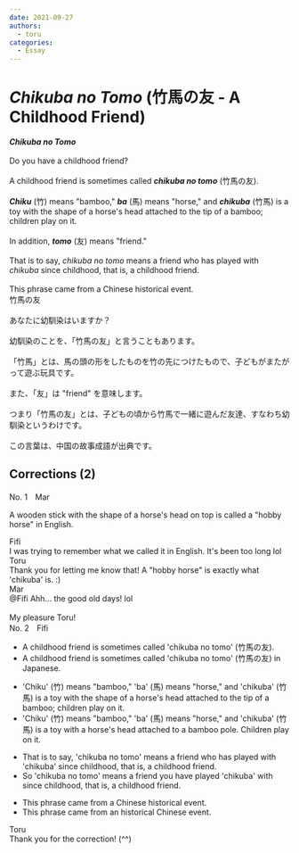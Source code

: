 ```yaml
---
date: 2021-09-27
authors:
  - toru
categories:
  - Essay
---
```


<h1 id="subject_show"><strong><em>Chikuba no Tomo</strong></em> (竹馬の友 - A Childhood Friend)</h1>
<div class="date" hidden>Sep 27, 2021 19:15</div>
<div id="post"><div id="body_show_ori">
<strong><em>Chikuba no Tomo</strong></em><br/><br/>Do you have a childhood friend?<br/><br/>A childhood friend is sometimes called <strong><em>chikuba no tomo</em></strong> (竹馬の友).<br/><br/><strong><em>Chiku</em></strong> (竹) means "bamboo," <strong><em>ba</em></strong> (馬) means "horse," and <strong><em>chikuba</em></strong> (竹馬) is a toy with the shape of a horse's head attached to the tip of a bamboo; children play on it.<br/><br/>In addition, <strong><em>tomo</em></strong> (友) means "friend."<br/><br/>That is to say, <em>chikuba no tomo</em> means a friend who has played with <em>chikuba</em> since childhood, that is, a childhood friend.<br/><br/>This phrase came from a Chinese historical event.
</div></div>

<!-- more -->

<div id="post_ja"><div id="body_show_mo">
竹馬の友<br/><br/>あなたに幼馴染はいますか？<br/><br/>幼馴染のことを、「竹馬の友」と言うこともあります。<br/><br/>「竹馬」とは、馬の頭の形をしたものを竹の先につけたもので、子どもがまたがって遊ぶ玩具です。<br/><br/>また、「友」は "friend" を意味します。<br/><br/>つまり「竹馬の友」とは、子どもの頃から竹馬で一緒に遊んだ友達、すなわち幼馴染というわけです。<br/><br/>この言葉は、中国の故事成語が出典です。
</div></div>

## Corrections (2)
<div id="block"><div class="first_name"> No. 1　<span class="just_name">Mar</span></div><div id="block2">
<p class="comment_small">
 A wooden stick with the shape of a horse's head on top is called a "hobby horse" in English.
</p>

</div><div class="name"><span class="just_name">Fifi</span><br>
I was trying to remember what we called it in English. It's been too long lol
</div>
<div class="name"><span class="just_name">Toru</span><br>
Thank you for letting me know that! A "hobby horse" is exactly what 'chikuba' is. :)
</div>
<div class="name"><span class="just_name">Mar</span><br>
@Fifi Ahh... the good old days! lol<br/><br/>My pleasure Toru!
</div>
</div>
<div id="block"><div class="first_name"> No. 2　<span class="just_name">Fifi</span></div><div id="block2">
<ul class="correction_field">
<li class="incorrect">A childhood friend is sometimes called 'chikuba no tomo' (竹馬の友).</li>
<li class="corrected correct">
A childhood friend is sometimes called 'chikuba no tomo' (竹馬の友) in Japanese.
</li>
</ul>
<ul class="correction_field">
<li class="incorrect">'Chiku' (竹) means "bamboo," 'ba' (馬) means "horse," and 'chikuba' (竹馬) is a toy with the shape of a horse's head attached to the tip of a bamboo; children play on it.</li>
<li class="corrected correct">
'Chiku' (竹) means "bamboo," 'ba' (馬) means "horse," and 'chikuba' (竹馬) is a toy with a horse's head attached to a bamboo pole. Children play on it.
</li>
</ul>
<ul class="correction_field">
<li class="incorrect">That is to say, 'chikuba no tomo' means a friend who has played with 'chikuba' since childhood, that is, a childhood friend.</li>
<li class="corrected correct">
So 'chikuba no tomo' means a friend you have played 'chikuba' with since childhood, that is, a childhood friend.
</li>
</ul>
<ul class="correction_field">
<li class="incorrect">This phrase came from a Chinese historical event.</li>
<li class="corrected correct">
This phrase came from an historical Chinese event.
</li>
</ul>
</div><div class="name"><span class="just_name">Toru</span><br>
Thank you for the correction! (^^)
</div>
</div>

